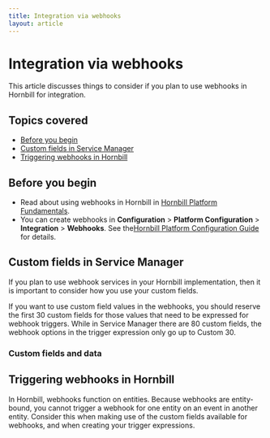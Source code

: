 ```yaml
---
title: Integration via webhooks
layout: article
---
```

# Integration via webhooks
This article discusses things to consider if you plan to use webhooks in Hornbill for integration.

## Topics covered
* [Before you begin](/servicemanager-config/administration/integration-webhooks#before-you-begin)
* [Custom fields in Service Manager](/servicemanager-config/administration/integration-webhooks#custom-fields-in-service-manager)
* [Triggering webhooks in Hornbill](/servicemanager-config/administration/integration-webhooks#triggering-webhooks-in-hornbill)

## Before you begin
* Read about using webhooks in Hornbill in [Hornbill Platform Fundamentals](/esp-fundamentals/core-capabilities/integration/web-hooks).
* You can create webhooks in **Configuration** > **Platform Configuration** > **Integration** > **Webhooks**. See the[Hornbill Platform Configuration Guide](/esp-config/integration/webhooks) for details.

## Custom fields in Service Manager
If you plan to use webhook services in your Hornbill implementation, then it is important to consider how you use your custom fields.

If you want to use custom field values in the webhooks, you should reserve the first 30 custom fields for those values that need to be expressed for webhook triggers. While in Service Manager there are 80 custom fields, the webhook options in the trigger expression only go up to Custom 30.

### Custom fields and data


## Triggering webhooks in Hornbill
In Hornbill, webhooks function on entities. Because webhooks are entity-bound, you cannot trigger a webhook for one entity on an event in another entity. Consider this when making use of the custom fields available for webhooks, and when creating your trigger expressions.
